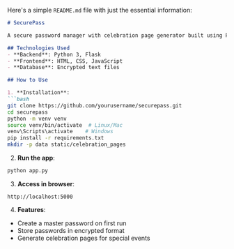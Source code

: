 Here's a simple `README.md` file with just the essential information:

```markdown
# SecurePass

A secure password manager with celebration page generator built using Python Flask.

## Technologies Used
- **Backend**: Python 3, Flask
- **Frontend**: HTML, CSS, JavaScript
- **Database**: Encrypted text files

## How to Use

1. **Installation**:
```bash
git clone https://github.com/yourusername/securepass.git
cd securepass
python -m venv venv
source venv/bin/activate  # Linux/Mac
venv\Scripts\activate    # Windows
pip install -r requirements.txt
mkdir -p data static/celebration_pages
```

2. **Run the app**:
```bash
python app.py
```

3. **Access in browser**:
```
http://localhost:5000
```

4. **Features**:
- Create a master password on first run
- Store passwords in encrypted format
- Generate celebration pages for special events
